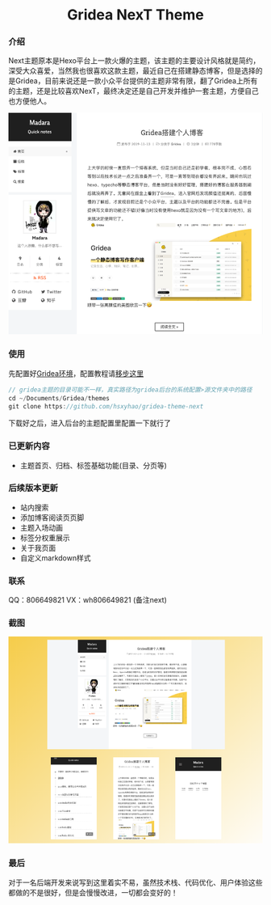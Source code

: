 <h1 align="center">
  Gridea NexT Theme
</h1>

### 介绍
Next主题原本是Hexo平台上一款火爆的主题，该主题的主要设计风格就是简约，深受大众喜爱，当然我也很喜欢这款主题，最近自己在搭建静态博客，但是选择的是Gridea，目前来说还是一款小众平台提供的主题非常有限，翻了Gridea上所有的主题，还是比较喜欢NexT，最终决定还是自己开发并维护一套主题，方便自己也方便他人。

![NexT主题预览](assets/images/preview.png)

### 使用
先配置好[Gridea环境](https://gridea.dev/docs/)，配置教程请[移步这里](https://hsxyhao.github.io/post/gridea-setup/)
```java
// gridea主题的目录可能不一样，真实路径为gridea后台的系统配置>源文件夹中的路径
cd ~/Documents/Gridea/themes
git clone https://github.com/hsxyhao/gridea-theme-next

```
下载好之后，进入后台的主题配置里配置一下就行了

### 已更新内容

+ 主题首页、归档、标签基础功能(目录、分页等)

### 后续版本更新
+ 站内搜索
+ 添加博客阅读页页脚
+ 主题入场动画
+ 标签分权重展示
+ 关于我页面
+ 自定义markdown样式

### 联系
QQ：806649821
VX：wh806649821 (备注next)

### 截图
![NexT主题截图](assets/images/overview.png)
### 最后
对于一名后端开发来说写到这里着实不易，虽然技术栈、代码优化、用户体验这些都做的不是很好，但是会慢慢改进，一切都会变好的！
